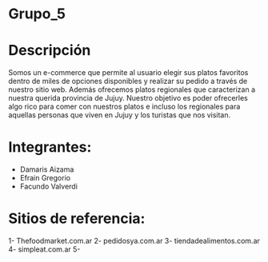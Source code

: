 # Grupo_5
# Descripción
Somos un e-commerce que permite al usuario elegir sus platos favoritos dentro de miles de opciones disponibles y realizar su pedido a través de nuestro sitio web. Además ofrecemos platos regionales que caracterizan a nuestra querida provincia de Jujuy.
Nuestro objetivo es poder ofrecerles algo rico para comer con nuestros platos e incluso los regionales para aquellas personas que viven en Jujuy y los turistas que nos visitan.

# Integrantes:
- Damaris Aizama
- Efrain Gregorio 
- Facundo Valverdi

# Sitios de referencia:

1- Thefoodmarket.com.ar
2- pedidosya.com.ar
3- tiendadealimentos.com.ar
4- simpleat.com.ar
5-
